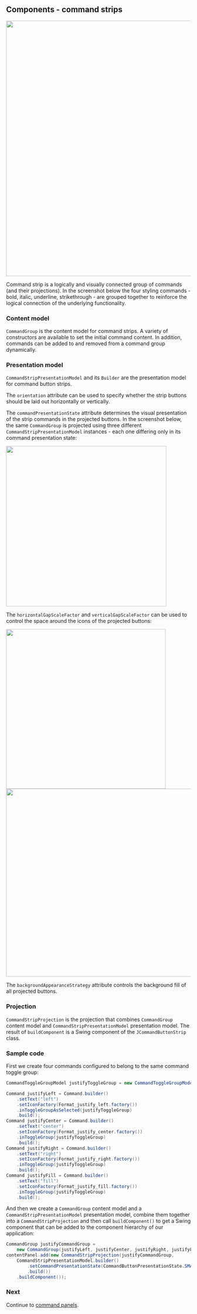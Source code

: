 ## Components - command strips

<img src="https://raw.githubusercontent.com/kirill-grouchnikov/radiance/sunshine/docs/images/component/walkthrough/intro-text-styling-bold-italic.png" width="696" border=0/>

Command strip is a logically and visually connected group of commands (and their projections). In the screenshot below the four styling commands - bold, italic, underline, strikethrough - are grouped together to reinforce the logical connection of the underlying functionality.

### Content model

`CommandGroup` is the content model for command strips. A variety of constructors are available to set the initial command content. In addition, commands can be added to and removed from a command group dynamically.

### Presentation model

`CommandStripPresentationModel` and its `Builder` are the presentation model for command button strips.

The `orientation` attribute can be used to specify whether the strip buttons should be laid out horizontally or vertically.

The `commandPresentationState` attribute determines the visual presentation of the strip commands in the projected buttons. In the screenshot below, the same `CommandGroup` is projected using three different `CommandStripPresentationModel` instances - each one differing only in its command presentation state:

<img src="https://raw.githubusercontent.com/kirill-grouchnikov/radiance/sunshine/docs/images/component/walkthrough/command-sync1.png" width="437" border=0/>

The `horizontalGapScaleFactor` and `verticalGapScaleFactor` can be used to control the space around the icons of the projected buttons:

<img src="https://raw.githubusercontent.com/kirill-grouchnikov/radiance/sunshine/docs/images/component/walkthrough/command-strip-horizontal.png" width="435" border=0/>

<img src="https://raw.githubusercontent.com/kirill-grouchnikov/radiance/sunshine/docs/images/component/walkthrough/command-strip-vertical.png" width="512" border=0/>

The `backgroundAppearanceStrategy` attribute controls the background fill of all projected buttons.

### Projection

`CommandStripProjection` is the projection that combines `CommandGroup` content model and `CommandStripPresentationModel` presentation model. The result of `buildComponent` is a Swing component of the `JCommandButtonStrip` class.

### Sample code

First we create four commands configured to belong to the same command toggle group:

```java
CommandToggleGroupModel justifyToggleGroup = new CommandToggleGroupModel();

Command justifyLeft = Command.builder()
    .setText("left")
    .setIconFactory(Format_justify_left.factory())
    .inToggleGroupAsSelected(justifyToggleGroup)
    .build();
Command justifyCenter = Command.builder()
    .setText("center")
    .setIconFactory(Format_justify_center.factory())
    .inToggleGroup(justifyToggleGroup)
    .build();
Command justifyRight = Command.builder()
    .setText("right")
    .setIconFactory(Format_justify_right.factory())
    .inToggleGroup(justifyToggleGroup)
    .build();
Command justifyFill = Command.builder()
    .setText("fill")
    .setIconFactory(Format_justify_fill.factory())
    .inToggleGroup(justifyToggleGroup)
    .build();
```

And then we create a `CommandGroup` content model and a `CommandStripPresentationModel` presentation model, combine them together into a `CommandStripProjection` and then call `buildComponent()` to get a Swing component that can be added to the component hierarchy of our application:

```java
CommandGroup justifyCommandGroup =
    new CommandGroup(justifyLeft, justifyCenter, justifyRight, justifyFill);
contentPanel.add(new CommandStripProjection(justifyCommandGroup,
    CommandStripPresentationModel.builder()
        .setCommandPresentationState(CommandButtonPresentationState.SMALL)
        .build())
    .buildComponent());
```

### Next

Continue to [command panels](CommandPanel.md).
